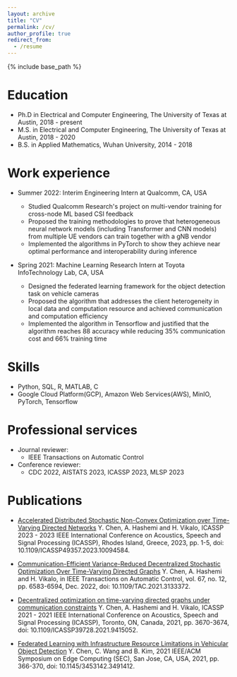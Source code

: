 ```yaml
---
layout: archive
title: "CV"
permalink: /cv/
author_profile: true
redirect_from:
  - /resume
---
```


{% include base_path %}

Education
======
* Ph.D in Electrical and Computer Engineering, The University of Texas at Austin, 2018 - present
* M.S. in Electrical and Computer Engineering, The University of Texas at Austin, 2018 - 2020
* B.S. in Applied Mathematics, Wuhan University, 2014 - 2018

Work experience
======
* Summer 2022: Interim Engineering Intern at Qualcomm, CA, USA
  * Studied Qualcomm Research's project on multi-vendor training for cross-node ML based CSI feedback
  * Proposed the training methodologies to prove that heterogeneous neural network models (including Transformer and CNN models) from multiple UE vendors can train together with a gNB vendor
  * Implemented the algorithms in PyTorch to show they achieve near optimal performance and interoperability during inference

* Spring 2021: Machine Learning Research Intern at Toyota InfoTechnology Lab, CA, USA
  * Designed the federated learning framework for the object detection task on vehicle cameras
  * Proposed the algorithm that addresses the client heterogeneity in local data and computation resource and achieved communication and computation efficiency
  * Implemented the algorithm in Tensorflow and justified that the algorithm reaches 88 accuracy while reducing 35% communication cost and 66% training time
  
Skills
======
* Python, SQL, R, MATLAB, C
* Google Cloud Platform(GCP), Amazon Web Services(AWS), MinIO, PyTorch, Tensorflow

Professional services
======
* Journal reviewer:
  * IEEE Transactions on Automatic Control
* Conference reviewer:
  * CDC 2022, AISTATS 2023, ICASSP 2023, MLSP 2023   

Publications
======
* [Accelerated Distributed Stochastic Non-Convex Optimization over Time-Varying Directed Networks](https://ieeexplore.ieee.org/abstract/document/10094584) Y. Chen, A. Hashemi and H. Vikalo, ICASSP 2023 - 2023 IEEE International Conference on Acoustics, Speech and Signal Processing (ICASSP), Rhodes Island, Greece, 2023, pp. 1-5, doi: 10.1109/ICASSP49357.2023.10094584.

* [Communication-Efficient Variance-Reduced Decentralized Stochastic Optimization Over Time-Varying Directed Graphs](https://ieeexplore.ieee.org/abstract/document/9640474) Y. Chen, A. Hashemi and H. Vikalo, in IEEE Transactions on Automatic Control, vol. 67, no. 12, pp. 6583-6594, Dec. 2022, doi: 10.1109/TAC.2021.3133372.
 
* [Decentralized optimization on time-varying directed graphs under communication constraints](https://ieeexplore.ieee.org/abstract/document/9415052) Y. Chen, A. Hashemi and H. Vikalo, ICASSP 2021 - 2021 IEEE International Conference on Acoustics, Speech and Signal Processing (ICASSP), Toronto, ON, Canada, 2021, pp. 3670-3674, doi: 10.1109/ICASSP39728.2021.9415052.
 
* [Federated Learning with Infrastructure Resource Limitations in Vehicular Object Detection](https://ieeexplore.ieee.org/abstract/document/9708936) Y. Chen, C. Wang and B. Kim, 2021 IEEE/ACM Symposium on Edge Computing (SEC), San Jose, CA, USA, 2021, pp. 366-370, doi: 10.1145/3453142.3491412.

  
